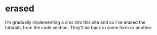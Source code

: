 <!--
  id: 242
  date: 2005-02-25
  modified: 2005-02-25
  slug: erased
  type: post
  excerpt: <p>I&#8217;m gradually implementing a cms into this site and so I&#8217;ve erased the tutorials from the code section. They&#8217;ll be back in some form or another.</p>
  categories: admin
  tags: 
  inCv: 
  inPortfolio: 
  dateFrom: 
  dateTo: 
-->

# erased

<p>I&#8217;m gradually implementing a cms into this site and so I&#8217;ve erased the tutorials from the code section. They&#8217;ll be back in some form or another.</p>
